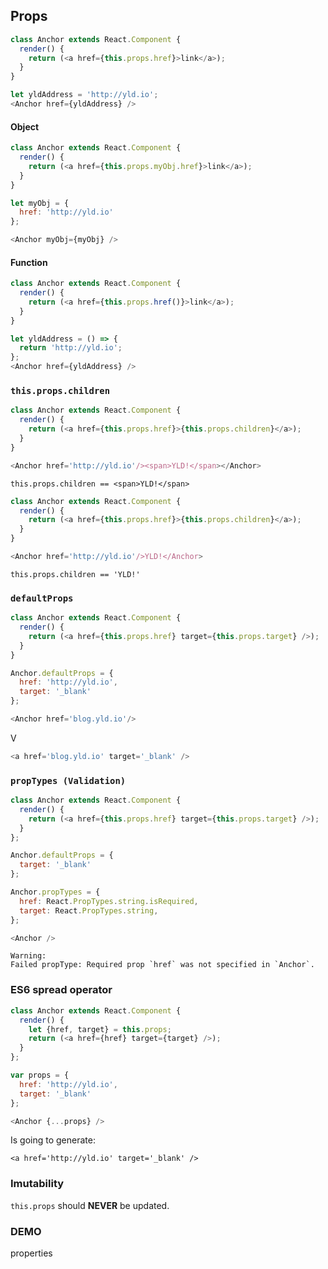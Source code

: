 ## Props

```js
class Anchor extends React.Component {
  render() {
    return (<a href={this.props.href}>link</a>);
  }
}
```

```js
let yldAddress = 'http://yld.io';
<Anchor href={yldAddress} />
```

<!-- Using Types :: Unlike `HTML` you can use any variable type in the attributes -->
<!-- We could pass strings, booleans, objects, functions... -->


#### Object

```js
class Anchor extends React.Component {
  render() {
    return (<a href={this.props.myObj.href}>link</a>);
  }
}
```

```js
let myObj = {
  href: 'http://yld.io'
};

<Anchor myObj={myObj} />
```


#### Function

```js
class Anchor extends React.Component {
  render() {
    return (<a href={this.props.href()}>link</a>);
  }
}
```

```js
let yldAddress = () => {
  return 'http://yld.io';
};
<Anchor href={yldAddress} />
```


### `this.props.children`

```js
class Anchor extends React.Component {
  render() {
    return (<a href={this.props.href}>{this.props.children}</a>);
  }
}
```

```js
<Anchor href='http://yld.io'/><span>YLD!</span></Anchor>
```

`this.props.children == <span>YLD!</span>`


```js
class Anchor extends React.Component {
  render() {
    return (<a href={this.props.href}>{this.props.children}</a>);
  }
}
```

```js
<Anchor href='http://yld.io'/>YLD!</Anchor>
```

`this.props.children == 'YLD!'`


### `defaultProps`

```js
class Anchor extends React.Component {
  render() {
    return (<a href={this.props.href} target={this.props.target} />);
  }
}

Anchor.defaultProps = {
  href: 'http://yld.io',
  target: '_blank'
};
```

```js
<Anchor href='blog.yld.io'/>
```

V
```js
<a href='blog.yld.io' target='_blank' />
```


### `propTypes (Validation)`
<!-- **Only checked on developer mode** -->
```js
class Anchor extends React.Component {
  render() {
    return (<a href={this.props.href} target={this.props.target} />);
  }
};

Anchor.defaultProps = {
  target: '_blank'
};

Anchor.propTypes = {
  href: React.PropTypes.string.isRequired,
  target: React.PropTypes.string,
};
```

```js
<Anchor />
```

```
Warning:
Failed propType: Required prop `href` was not specified in `Anchor`.
```


### ES6 spread operator

```js
class Anchor extends React.Component {
  render() {
    let {href, target} = this.props;
    return (<a href={href} target={target} />);
  }
};
```

```js
var props = {
  href: 'http://yld.io',
  target: '_blank'
};

<Anchor {...props} />
```
Is going to generate:
```
<a href='http://yld.io' target='_blank' />
```


### Imutability

`this.props` should **NEVER** be updated.


### DEMO
properties
